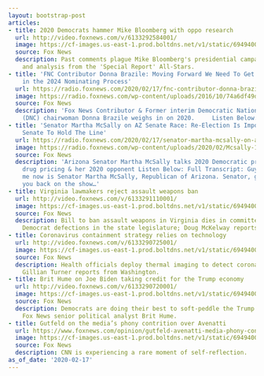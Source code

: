 ```yaml
---
layout: bootstrap-post
articles:
- title: 2020 Democrats hammer Mike Bloomberg with oppo research
  url: http://video.foxnews.com/v/6133292584001/
  image: https://cf-images.us-east-1.prod.boltdns.net/v1/static/694940094001/09093b6d-1e6b-4b88-8ede-bfae2ef3215c/c69633fb-d661-4db5-80b3-4fa2cd836ab6/1280x720/match/image.jpg
  source: Fox News
  description: Past comments plague Mike Bloomberg's presidential campaign; reaction
    and analysis from the 'Special Report' All-Stars.
- title: 'FNC Contributor Donna Brazile: Moving Forward We Need To Get Rid Of Caucuses
    in the 2024 Nominating Process'
  url: https://radio.foxnews.com/2020/02/17/fnc-contributor-donna-brazile-moving-forward-we-need-to-get-rid-of-caucuses-in-the-2024-nominating-process/
  image: https://radio.foxnews.com/wp-content/uploads/2016/10/74a6df49d8fd4fcbb7f11bbe268a8e51.jpg
  source: Fox News
  description: 'Fox News Contributor & Former interim Democratic National Committee
    (DNC) chairwoman Donna Brazile weighs in on 2020.     Listen Below:'
- title: 'Senator Martha McSally on AZ Senate Race: Re-Election Is Important In the
    Senate To Hold The Line'
  url: https://radio.foxnews.com/2020/02/17/senator-martha-mcsally-on-az-senate-race-re-election-is-important-in-the-senate-to-hold-the-line/
  image: https://radio.foxnews.com/wp-content/uploads/2020/02/Mcsally-1.jpg
  source: Fox News
  description: 'Arizona Senator Martha McSally talks 2020 Democratic primary, Prescription
    drug pricing & her 2020 opponent Listen Below: Full Transcript: Guy Benson: Joining
    me now is Senator Martha McSally, Republican of Arizona. Senator, great to have
    you back on the show…'
- title: Virginia lawmakers reject assault weapons ban
  url: http://video.foxnews.com/v/6133291110001/
  image: https://cf-images.us-east-1.prod.boltdns.net/v1/static/694940094001/f6e9e260-3584-4b1b-9c67-82508405044b/dd726264-6bc5-4fe8-86b2-d4951365ea35/1280x720/match/image.jpg
  source: Fox News
  description: Bill to ban assault weapons in Virginia dies in committee because of
    Democrat defections in the state legislature; Doug McKelway reports.
- title: Coronavirus containment strategy relies on technology
  url: http://video.foxnews.com/v/6133290725001/
  image: https://cf-images.us-east-1.prod.boltdns.net/v1/static/694940094001/0dbe7b1f-7fa1-4f13-9637-caedf8224800/cbc44f0e-e070-472d-8999-a37169219833/1280x720/match/image.jpg
  source: Fox News
  description: Health officials deploy thermal imaging to detect coronavirus infections;
    Gillian Turner reports from Washington.
- title: Brit Hume on Joe Biden taking credit for the Trump economy
  url: http://video.foxnews.com/v/6133290720001/
  image: https://cf-images.us-east-1.prod.boltdns.net/v1/static/694940094001/a4807913-0a4b-4e41-a4cc-8aaf69a7a040/7b0f0c11-bafd-40b7-9159-e4b986aa2107/1280x720/match/image.jpg
  source: Fox News
  description: Democrats are doing their best to soft-peddle the Trump economy, says
    Fox News senior political analyst Brit Hume.
- title: Gutfeld on the media’s phony contrition over Avenatti
  url: https://www.foxnews.com/opinion/gutfeld-avenatti-media-phony-contrition
  image: https://cf-images.us-east-1.prod.boltdns.net/v1/static/694940094001/4e62dd28-4a7c-4055-9056-aeb36d100cf5/d3167a8d-fcd6-4f15-808a-bb9ca3745599/1280x720/match/image.jpg
  source: Fox News
  description: CNN is experiencing a rare moment of self-reflection.
as_of_date: '2020-02-17'
---
```


